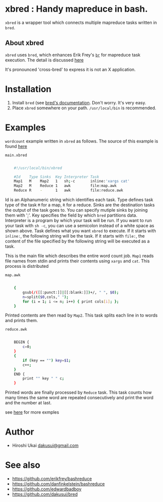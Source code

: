 # xbred : Handy mapreduce in bash.

```xbred``` is a wrapper tool which connects multiple mapreduce tasks written in ```bred```.

## About xbred
```xbred``` uses ```bred```, which enhances Erik Frey's
[```br```](https://github.com/erikfrey/bashreduce) for mapreduce task execution.
The detail is discussed [here](docs/BRED.md)

It's pronounced 'cross-bred' to express it is not an X application.

# Installation

1. Install ```bred``` (see [bred's documentation](docs/BRED.md). Don't worry. It's very easy.
2. Place ```xbred``` somewhere on your path. ```/usr/local/bin``` is recommended.

# Examples
```wordcount``` example written in ```xbred``` as follows.
The source of this example is found [here](examples/wordcount)

```main.xbred```
```sh

    #!/usr/local/bin/xbred

    #Id    Type Sinks  Key Interpreter Task
    Map1   M    Map2   1   sh;-c       inline:'xargs cat'
    Map2   M    Reduce 1   awk         file:map.awk
    Reduce R    -      1   awk         file:reduce.awk
```

Id is an Alphanumeric string which identifies each task.
Type defines task type of the task ```M``` for a map, ```R``` for a reduce.
Sinks are the destination tasks the output of the task goes to. You can specify mutiple sinks by joining them with ';'.
Key specifies the field by which ```bred``` partitions data.
Interpreter is a program by which your task will be run. If you want to run your task with ```sh -c```, you
can use a semicolon instead of a white space as shown above. 
Task defines what you want ```xbred``` to execute. If it starts with ```inline:```, the following string will be
the task. If it starts with ```file:```, the content of the file specified by the following string will be
executed as a task.

This is the main file which describes the entire word count job.
```Map1``` reads file names from stdin and prints their contents using ```xargs``` and ```cat```.
This process is distributed

```map.awk```
```bash

    {
        gsub(/([[:punct:]]|[[:blank:]])+/, " ", $0);
        n=split($0,cols," ");
        for (i = 1; i <= n; i++) { print cols[i]; };
    }
```

Printed contents are then read by ```Map2```.
This task splits each line in to words and prints them.

```reduce.awk```
```bash

    BEGIN {
        c=0;
    }
    {
        if (key == "") key=$1;
        c++;
    }
    END {
        print "" key " " c;
    }
```

Printed words are finally processed by ```Reduce``` task.
This task counts how many times the same word are repeated consecutively and print the word
and the number at last.

see [here](/examples) for more exmples

# Author
* Hiroshi Ukai <dakusui@gmail.com>

# See also
* https://github.com/erikfrey/bashreduce
* https://github.com/danfinkelstein/bashreduce
* https://github.com/edwardbadboy
* https://github.com/dakusui/bred


